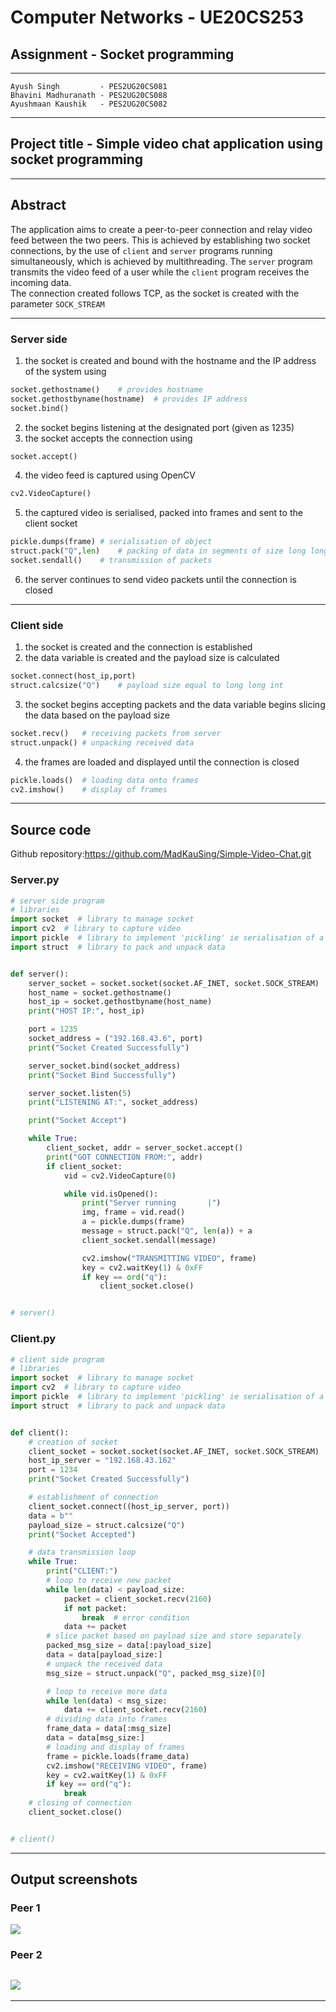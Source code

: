 # **Computer Networks - UE20CS253**

## Assignment - Socket programming

---

    Ayush Singh         - PES2UG20CS081
    Bhavini Madhuranath - PES2UG20CS088
    Ayushmaan Kaushik   - PES2UG20CS082

---

## **Project title - Simple video chat application using socket programming**

---

## Abstract

The application aims to create a peer-to-peer connection and relay video feed between the two peers.
This is achieved by establishing two socket connections, by the use of `client` and `server` programs running simultaneously, which is achieved by multithreading. The `server` program transmits the video feed of a user while the `client` program receives the incoming data.  
The connection created follows TCP, as the socket is created with the parameter `SOCK_STREAM`

---

### Server side

1. the socket is created and bound with the hostname and the IP address of the system using

```py
socket.gethostname()	# provides hostname
socket.gethostbyname(hostname)	# provides IP address
socket.bind()
```

2. the socket begins listening at the designated port (given as 1235)
3. the socket accepts the connection using

```py
socket.accept()
```

4. the video feed is captured using OpenCV

```py
cv2.VideoCapture()
```

5. the captured video is serialised, packed into frames and sent to the client socket

```py
pickle.dumps(frame)	# serialisation of object
struct.pack("Q",len)	# packing of data in segments of size long long int
socket.sendall()	# transmission of packets
```

6. the server continues to send video packets until the connection is closed

---

### Client side

1. the socket is created and the connection is established
2. the data variable is created and the payload size is calculated

```py
socket.connect(host_ip,port)
struct.calcsize("Q") 	# payload size equal to long long int
```

3. the socket begins accepting packets and the data variable begins slicing the data based on the payload size

```py
socket.recv()	# receiving packets from server
struct.unpack() # unpacking received data
```

4. the frames are loaded and displayed until the connection is closed

```py
pickle.loads()	# loading data onto frames
cv2.imshow()	# display of frames
```

---

## Source code

Github repository:https://github.com/MadKauSing/Simple-Video-Chat.git
### Server.py

```py
# server side program
# libraries
import socket  # library to manage socket
import cv2  # library to capture video
import pickle  # library to implement 'pickling' ie serialisation of a python object
import struct  # library to pack and unpack data


def server():
    server_socket = socket.socket(socket.AF_INET, socket.SOCK_STREAM)
    host_name = socket.gethostname()
    host_ip = socket.gethostbyname(host_name)
    print("HOST IP:", host_ip)

    port = 1235
    socket_address = ("192.168.43.6", port)
    print("Socket Created Successfully")

    server_socket.bind(socket_address)
    print("Socket Bind Successfully")

    server_socket.listen(5)
    print("LISTENING AT:", socket_address)

    print("Socket Accept")

    while True:
        client_socket, addr = server_socket.accept()
        print("GOT CONNECTION FROM:", addr)
        if client_socket:
            vid = cv2.VideoCapture(0)

            while vid.isOpened():
                print("Server running       |")
                img, frame = vid.read()
                a = pickle.dumps(frame)
                message = struct.pack("Q", len(a)) + a
                client_socket.sendall(message)

                cv2.imshow("TRANSMITTING VIDEO", frame)
                key = cv2.waitKey(1) & 0xFF
                if key == ord("q"):
                    client_socket.close()


# server()
```

### Client.py

```py
# client side program
# libraries
import socket  # library to manage socket
import cv2  # library to capture video
import pickle  # library to implement 'pickling' ie serialisation of a python object
import struct  # library to pack and unpack data


def client():
    # creation of socket
    client_socket = socket.socket(socket.AF_INET, socket.SOCK_STREAM)
    host_ip_server = "192.168.43.162"
    port = 1234
    print("Socket Created Successfully")

    # establishment of connection
    client_socket.connect((host_ip_server, port))
    data = b""
    payload_size = struct.calcsize("Q")
    print("Socket Accepted")

    # data transmission loop
    while True:
        print("CLIENT:")
        # loop to receive new packet
        while len(data) < payload_size:
            packet = client_socket.recv(2160)
            if not packet:
                break  # error condition
            data += packet
        # slice packet based on payload size and store separately
        packed_msg_size = data[:payload_size]
        data = data[payload_size:]
        # unpack the received data
        msg_size = struct.unpack("Q", packed_msg_size)[0]

        # loop to receive more data
        while len(data) < msg_size:
            data += client_socket.recv(2160)
        # dividing data into frames
        frame_data = data[:msg_size]
        data = data[msg_size:]
        # loading and display of frames
        frame = pickle.loads(frame_data)
        cv2.imshow("RECEIVING VIDEO", frame)
        key = cv2.waitKey(1) & 0xFF
        if key == ord("q"):
            break
    # closing of connection
    client_socket.close()


# client()


```

---

## Output screenshots

### Peer 1

![](./ss1.png)

### Peer 2

![](./ss2.png)
---
---